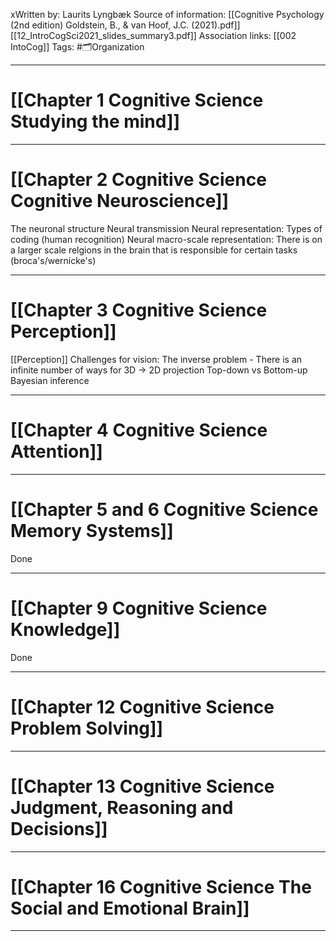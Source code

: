 xWritten by: Laurits Lyngbæk
Source of information: [[Cognitive Psychology (2nd edition) Goldstein, B., & van Hoof, J.C. (2021).pdf]]
[[12_IntroCogSci2021_slides_summary3.pdf]]
Association links: [[002 IntoCog]]
Tags: #🗂️Organization 
___
# [[Chapter 1 Cognitive Science Studying the mind]]
___

# [[Chapter 2 Cognitive Science Cognitive Neuroscience]]
The neuronal structure
Neural transmission
Neural representation: Types of coding (human recognition)
Neural macro-scale representation:
There is on a larger scale relgions in the brain that is responsible for certain tasks (broca's/wernicke's)

---


# [[Chapter 3 Cognitive Science Perception]]
[[Perception]]
Challenges for vision: The inverse problem -
There is an infinite number of ways for 3D -> 2D projection
Top-down vs Bottom-up
Bayesian inference

---
# [[Chapter 4 Cognitive Science Attention]]


---
# [[Chapter 5 and 6 Cognitive Science Memory Systems]]

Done

---
# [[Chapter 9 Cognitive Science Knowledge]]

Done

___
# [[Chapter 12 Cognitive Science Problem Solving]]

___
# [[Chapter 13 Cognitive Science Judgment, Reasoning and Decisions]]

___
# [[Chapter 16 Cognitive Science The Social and Emotional Brain]]

___




